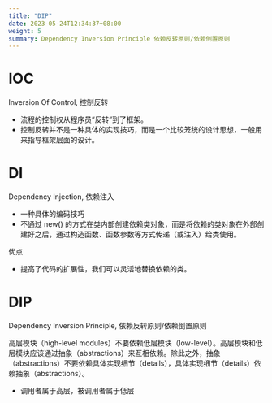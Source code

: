 ```yaml
---
title: "DIP"
date: 2023-05-24T12:34:37+08:00
weight: 5
summary: Dependency Inversion Principle 依赖反转原则/依赖倒置原则
---
```


# IOC

Inversion Of Control, 控制反转

- 流程的控制权从程序员“反转”到了框架。
- 控制反转并不是一种具体的实现技巧，而是一个比较笼统的设计思想，一般用来指导框架层面的设计。

# DI

Dependency Injection, 依赖注入

- 一种具体的编码技巧
- 不通过 new() 的方式在类内部创建依赖类对象，而是将依赖的类对象在外部创建好之后，通过构造函数、函数参数等方式传递（或注入）给类使用。

优点

- 提高了代码的扩展性，我们可以灵活地替换依赖的类。

# DIP

Dependency Inversion Principle, 依赖反转原则/依赖倒置原则

高层模块（high-level modules）不要依赖低层模块（low-level）。高层模块和低层模块应该通过抽象（abstractions）来互相依赖。除此之外，抽象
（abstractions）不要依赖具体实现细节（details），具体实现细节（details）依赖抽象（abstractions）。

- 调用者属于高层，被调用者属于低层
